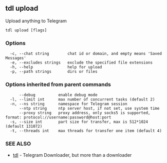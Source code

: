 ## tdl upload

Upload anything to Telegram

```
tdl upload [flags]
```

### Options

```
  -c, --chat string        chat id or domain, and empty means 'Saved Messages'
  -e, --excludes strings   exclude the specified file extensions
  -h, --help               help for upload
  -p, --path strings       dirs or files
```

### Options inherited from parent commands

```
      --debug          enable debug mode
  -l, --limit int      max number of concurrent tasks (default 2)
  -n, --ns string      namespace for Telegram session
      --ntp string     ntp server host, if not set, use system time
      --proxy string   proxy address, only socks5 is supported, format: protocol://username:password@host:port
  -s, --size int       part size for transfer, max is 512*1024 (default 131072)
  -t, --threads int    max threads for transfer one item (default 4)
```

### SEE ALSO

* [tdl](tdl.md)	 - Telegram Downloader, but more than a downloader

